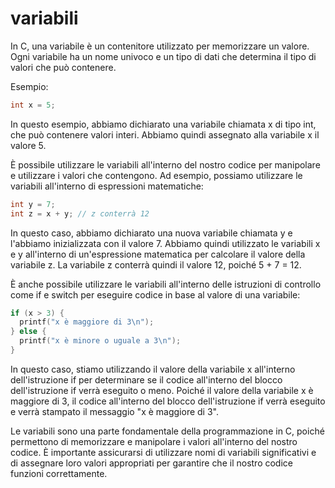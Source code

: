 # variabili
In C, una variabile è un contenitore utilizzato per memorizzare un valore. Ogni variabile ha un nome univoco e un tipo di dati che determina il tipo di valori che può contenere.

Esempio:

```c
int x = 5;
```

In questo esempio, abbiamo dichiarato una variabile chiamata x di tipo int, che può contenere valori interi. Abbiamo quindi assegnato alla variabile x il valore 5.

È possibile utilizzare le variabili all'interno del nostro codice per manipolare e utilizzare i valori che contengono. Ad esempio, possiamo utilizzare le variabili all'interno di espressioni matematiche:

```c
int y = 7;
int z = x + y; // z conterrà 12
```

In questo caso, abbiamo dichiarato una nuova variabile chiamata y e l'abbiamo inizializzata con il valore 7. Abbiamo quindi utilizzato le variabili x e y all'interno di un'espressione matematica per calcolare il valore della variabile z. La variabile z conterrà quindi il valore 12, poiché 5 + 7 = 12.

È anche possibile utilizzare le variabili all'interno delle istruzioni di controllo come if e switch per eseguire codice in base al valore di una variabile:

```c
if (x > 3) {
  printf("x è maggiore di 3\n");
} else {
  printf("x è minore o uguale a 3\n");
}
```

In questo caso, stiamo utilizzando il valore della variabile x all'interno dell'istruzione if per determinare se il codice all'interno del blocco dell'istruzione if verrà eseguito o meno. Poiché il valore della variabile x è maggiore di 3, il codice all'interno del blocco dell'istruzione if verrà eseguito e verrà stampato il messaggio "x è maggiore di 3".

Le variabili sono una parte fondamentale della programmazione in C, poiché permettono di memorizzare e manipolare i valori all'interno del nostro codice. È importante assicurarsi di utilizzare nomi di variabili significativi e di assegnare loro valori appropriati per garantire che il nostro codice funzioni correttamente.